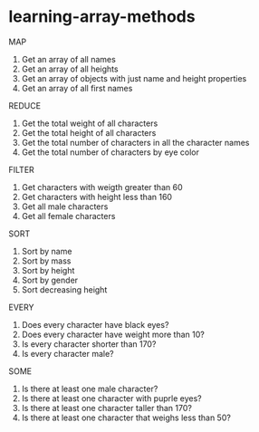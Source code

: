 # learning-array-methods

MAP
1. Get an array of all names
2. Get an array of all heights
3. Get an array of objects with just name and height properties
4. Get an array of all first names

REDUCE
1. Get the total weight of all characters
2. Get the total height of all characters
3. Get the total number of characters in all the character names
4. Get the total number of characters by eye color

FILTER
1. Get characters with weigth greater than 60
2. Get characters with height less than 160
3. Get all male characters
4. Get all female characters

SORT
1. Sort by name
2. Sort by mass
3. Sort by height
4. Sort by gender
5. Sort decreasing height

EVERY
1. Does every character have black eyes?
2. Does every character have weight more than 10?
3. Is every character shorter than 170?
4. Is every character male?

SOME
1. Is there at least one male character?
2. Is there at least one character with puprle eyes?
3. Is there at least one character taller than 170?
4. Is there at least one character that weighs less than 50?

